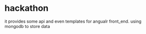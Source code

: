 # hackathon

it provides some api and even templates for angualr front_end.
using mongodb to store data

